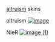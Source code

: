 [altruism](https://osu.ppy.sh/users/29371923) skins

altruism
[![image](https://github.com/user-attachments/assets/26e7e8b3-e535-4d01-8827-982752384c21)](https://altruism.s-ul.eu/zCD7roKf)

NieR
[![image (1)](https://github.com/user-attachments/assets/9010e369-e239-42d1-a584-58dea9966b06)](https://altruism.s-ul.eu/hRShofHK)
